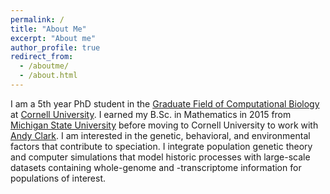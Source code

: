 ```yaml
---
permalink: /
title: "About Me"
excerpt: "About me"
author_profile: true
redirect_from: 
  - /aboutme/
  - /about.html
---
```


I am a 5th year PhD student in the [Graduate Field of Computational Biology](https://cb.cornell.edu/) at [Cornell University](https://www.cornell.edu/). I earned my B.Sc. in Mathematics in 2015 from [Michigan State University](https://msu.edu/) before moving to Cornell University to work with [Andy Clark](https://blogs.cornell.edu/clarklabblog/). I am interested in the genetic, behavioral, and environmental factors that contribute to speciation. I integrate population genetic theory and computer simulations that model historic processes with large-scale datasets containing whole-genome and -transcriptome information for populations of interest. 